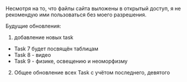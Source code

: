 Несмотря на то, что файлы сайта выложены в открытый доступ, я не рекомендую ими пользоваться без моего разрешения.

Будущие обновления: 
1. добавление новых task
- Task 7 будет посвящён таблицам
- Task 8 - видео
- Task 9 - физике, освещению и неоморфизму

2. Общее обновление всех Task с учётом последнего, девятого
